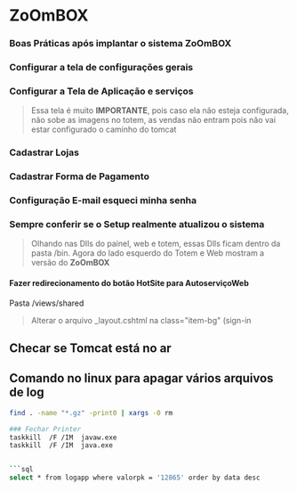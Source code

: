 # ZoOmBOX

### Boas Práticas após implantar o sistema **ZoOmBOX**
### Configurar a tela de **configurações gerais**
### Configurar a Tela de Aplicação e serviços
> Essa tela é muito **IMPORTANTE**, pois caso ela não esteja configurada, não sobe as imagens no totem, as vendas não entram
pois não vai estar configurado o caminho do tomcat
### Cadastrar Lojas 
### Cadastrar Forma de Pagamento
### Configuração E-mail esqueci minha senha 
### Sempre conferir se o Setup realmente atualizou o sistema
> Olhando nas Dlls do painel, web e totem, essas Dlls ficam dentro da pasta /bin. 
  Agora do lado esquerdo do Totem e Web mostram a versão do **ZoOmBOX**

#### Fazer redirecionamento do botão HotSite para AutoserviçoWeb
 Pasta /views/shared
> Alterar o arquivo  _layout.cshtml na class="item-bg" (sign-in
## Checar se Tomcat está no ar

## Comando no linux para apagar vários arquivos de log 
```bash
find . -name "*.gz" -print0 | xargs -0 rm

### Fechar Printer
taskkill  /F /IM  javaw.exe
taskkill  /F /IM  java.exe


```sql
select * from logapp where valorpk = '12865' order by data desc  
